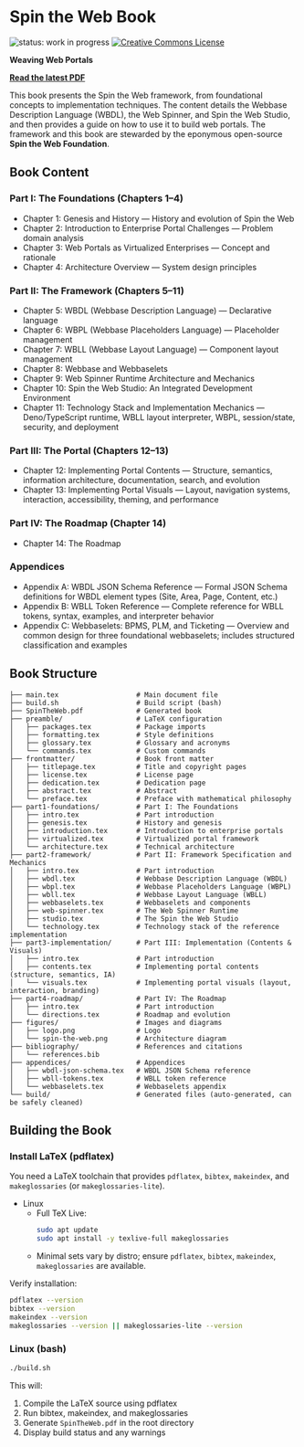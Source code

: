 # Spin the Web Book

![status: work in progress](https://img.shields.io/badge/status-WIP-yellow)
[![Creative Commons License](https://img.shields.io/badge/License-CC%20BY--SA%204.0-lightgrey.svg)](https://creativecommons.org/licenses/by-sa/4.0/)

**Weaving Web Portals**

[**Read the latest PDF**](https://spintheweb.github.io/book/SpinTheWeb.pdf)

This book presents the Spin the Web framework, from foundational concepts to
implementation techniques. The content details the Webbase Description Language
(WBDL), the Web Spinner, and Spin the Web Studio, and then provides a guide on
how to use it to build web portals. The framework and this book are stewarded by
the eponymous open-source **Spin the Web Foundation**.

## Book Content

### Part I: The Foundations (Chapters 1–4)

- Chapter 1: Genesis and History — History and evolution of Spin the Web
- Chapter 2: Introduction to Enterprise Portal Challenges — Problem domain
  analysis
- Chapter 3: Web Portals as Virtualized Enterprises — Concept and rationale
- Chapter 4: Architecture Overview — System design principles

### Part II: The Framework (Chapters 5–11)

- Chapter 5: WBDL (Webbase Description Language) — Declarative language
- Chapter 6: WBPL (Webbase Placeholders Language) — Placeholder management
- Chapter 7: WBLL (Webbase Layout Language) — Component layout management
- Chapter 8: Webbase and Webbaselets
- Chapter 9: Web Spinner Runtime Architecture and Mechanics
- Chapter 10: Spin the Web Studio: An Integrated Development Environment
- Chapter 11: Technology Stack and Implementation Mechanics — Deno/TypeScript
  runtime, WBLL layout interpreter, WBPL, session/state, security, and
  deployment

### Part III: The Portal (Chapters 12–13)

- Chapter 12: Implementing Portal Contents — Structure, semantics, information
  architecture, documentation, search, and evolution
- Chapter 13: Implementing Portal Visuals — Layout, navigation systems,
  interaction, accessibility, theming, and performance

### Part IV: The Roadmap (Chapter 14)

- Chapter 14: The Roadmap

### Appendices

- Appendix A: WBDL JSON Schema Reference — Formal JSON Schema definitions for
  WBDL element types (Site, Area, Page, Content, etc.)
- Appendix B: WBLL Token Reference — Complete reference for WBLL tokens, syntax,
  examples, and interpreter behavior
- Appendix C: Webbaselets: BPMS, PLM, and Ticketing — Overview and common design
  for three foundational webbaselets; includes structured classification and
  examples

## Book Structure

```
├── main.tex                   # Main document file
├── build.sh                   # Build script (bash)
├── SpinTheWeb.pdf             # Generated book
├── preamble/                  # LaTeX configuration
│   ├── packages.tex           # Package imports
│   ├── formatting.tex         # Style definitions
│   ├── glossary.tex           # Glossary and acronyms
│   └── commands.tex           # Custom commands
├── frontmatter/               # Book front matter
│   ├── titlepage.tex          # Title and copyright pages
│   ├── license.tex            # License page
│   ├── dedication.tex         # Dedication page
│   ├── abstract.tex           # Abstract
│   └── preface.tex            # Preface with mathematical philosophy
├── part1-foundations/         # Part I: The Foundations
│   ├── intro.tex              # Part introduction
│   ├── genesis.tex            # History and genesis
│   ├── introduction.tex       # Introduction to enterprise portals
│   ├── virtualized.tex        # Virtualized portal framework
│   └── architecture.tex       # Technical architecture
├── part2-framework/           # Part II: Framework Specification and Mechanics
│   ├── intro.tex              # Part introduction
│   ├── wbdl.tex               # Webbase Description Language (WBDL)
│   ├── wbpl.tex               # Webbase Placeholders Language (WBPL)
│   ├── wbll.tex               # Webbase Layout Language (WBLL)
│   ├── webbaselets.tex        # Webbaselets and components
│   ├── web-spinner.tex        # The Web Spinner Runtime
│   ├── studio.tex             # The Spin the Web Studio
│   └── technology.tex         # Technology stack of the reference implementation
├── part3-implementation/      # Part III: Implementation (Contents & Visuals)
│   ├── intro.tex              # Part introduction
│   ├── contents.tex           # Implementing portal contents (structure, semantics, IA)
│   └── visuals.tex            # Implementing portal visuals (layout, interaction, branding)
├── part4-roadmap/             # Part IV: The Roadmap
│   ├── intro.tex              # Part introduction
│   └── directions.tex         # Roadmap and evolution
├── figures/                   # Images and diagrams
│   ├── logo.png               # Logo
│   └── spin-the-web.png       # Architecture diagram
├── bibliography/              # References and citations
│   └── references.bib
├── appendices/                # Appendices
│   ├── wbdl-json-schema.tex   # WBDL JSON Schema reference
│   ├── wbll-tokens.tex        # WBLL token reference
│   └── webbaselets.tex        # Webbaselets appendix
└── build/                     # Generated files (auto-generated, can be safely cleaned)
```

## Building the Book

### Install LaTeX (pdflatex)

You need a LaTeX toolchain that provides `pdflatex`, `bibtex`, `makeindex`, and
`makeglossaries` (or `makeglossaries-lite`).

- Linux
  - Full TeX Live:
    ```bash
    sudo apt update
    sudo apt install -y texlive-full makeglossaries
    ```
  - Minimal sets vary by distro; ensure `pdflatex`, `bibtex`, `makeindex`,
    `makeglossaries` are available.

Verify installation:

```bash
pdflatex --version
bibtex --version
makeindex --version
makeglossaries --version || makeglossaries-lite --version
```

### Linux (bash)

```bash
./build.sh
```

This will:

1. Compile the LaTeX source using pdflatex
2. Run bibtex, makeindex, and makeglossaries
3. Generate `SpinTheWeb.pdf` in the root directory
4. Display build status and any warnings
